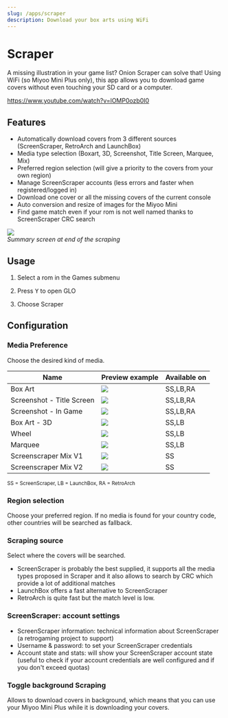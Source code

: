 ```yaml
---
slug: /apps/scraper
description: Download your box arts using WiFi
---
```


# Scraper

A missing illustration in your game list? Onion Scraper can solve that!
Using WiFi (so Miyoo Mini Plus only), this app allows you to download game covers without even touching your SD card or a computer.  

https://www.youtube.com/watch?v=lOMP0ozb0I0

## Features

- Automatically download covers from 3 different sources (ScreenScraper, RetroArch and LaunchBox)
- Media type selection (Boxart, 3D, Screenshot, Title Screen, Marquee, Mix)
- Preferred region selection (will give a priority to the covers from your own region)
- Manage ScreenScraper accounts (less errors and faster when registered/logged in)
- Download one cover or all the missing covers of the current console
- Auto conversion and resize of images for the Miyoo Mini
- Find game match even if your rom is not well named thanks to ScreenScraper CRC search


![](./assets/scraper.png)<br /> *Summary screen at end of the scraping*

## Usage

1. Select a rom in the Games submenu

2. Press <kbd>Y</kbd> to open GLO

3. Choose Scraper



## Configuration


### Media Preference
Choose the desired kind of media.


| Name        | Preview example                                   |   Available on   |
| ------------------------- | ----------------------------------- | ---------------- |
| Box Art                   |![](./assets/scraper_2dbox.png)      | SS,LB,RA         |
| Screenshot - Title Screen |![](./assets/scraper_screentitle.png)| SS,LB,RA         |
| Screenshot - In Game      |![](./assets/scraper_screenshot.png) | SS,LB,RA         |
| Box Art - 3D              |![](./assets/scraper_3dbox.png)      | SS,LB            |
| Wheel                     |![](./assets/scraper_wheel.png)      | SS,LB            |
| Marquee                   |![](./assets/scraper_marquee.png)    | SS,LB            |
| Screenscraper Mix V1      |![](./assets/scraper_mix1.png)       | SS               |
| Screenscraper Mix V2      |![](./assets/scraper_mix2.png)       | SS               |

<sup>SS = ScreenScraper, LB = LaunchBox, RA = RetroArch</sup>


### Region selection
Choose your preferred region. If no media is found for your country code, other countries will be searched as fallback.



### Scraping source
Select where the covers will be searched.
- ScreenScraper is probably the best supplied, it supports all the media types proposed in Scraper and it also allows to search by CRC which provide a lot of additional matches
- LaunchBox offers a fast alternative to ScreenScraper
- RetroArch is quite fast but the match level is low.

### ScreenScraper: account settings

- ScreenScraper information: technical information about ScreenScraper (a retrogaming project to support)
- Username & password: to set your ScreenScraper credentials
- Account state and stats: will show your ScreenScraper account state (useful to check if your account credentials are well configured and if you don't exceed quotas)

### Toggle background Scraping

Allows to download covers in background, which means that you can use your Miyoo Mini Plus while it is downloading your covers.






